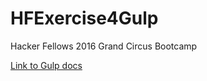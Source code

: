 # HFExercise4Gulp
Hacker Fellows 2016 Grand Circus Bootcamp

[Link to Gulp docs](https://github.com/gulpjs/gulp/blob/master/docs/getting-started.md)